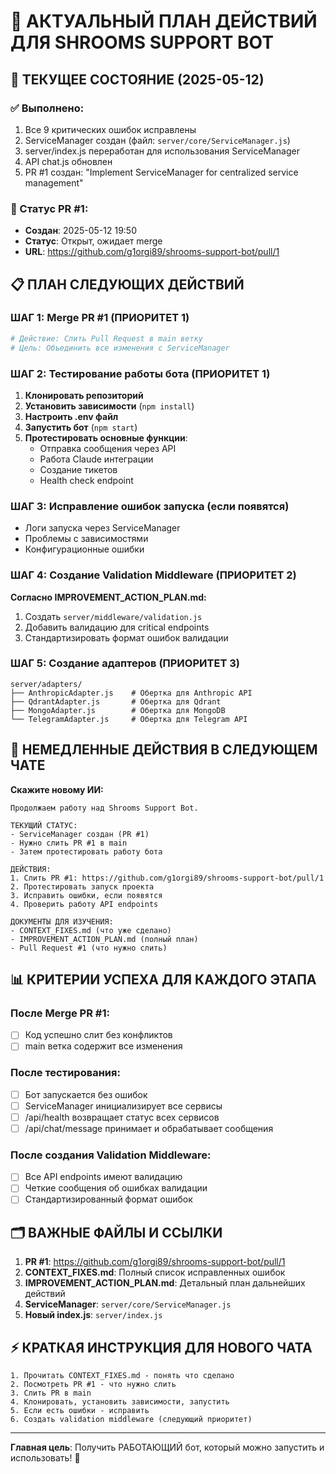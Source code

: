 # 🎯 АКТУАЛЬНЫЙ ПЛАН ДЕЙСТВИЙ ДЛЯ SHROOMS SUPPORT BOT

## 📍 ТЕКУЩЕЕ СОСТОЯНИЕ (2025-05-12)

### ✅ Выполнено:
1. Все 9 критических ошибок исправлены
2. ServiceManager создан (файл: `server/core/ServiceManager.js`)
3. server/index.js переработан для использования ServiceManager
4. API chat.js обновлен
5. PR #1 создан: "Implement ServiceManager for centralized service management"

### 🔄 Статус PR #1:
- **Создан**: 2025-05-12 19:50
- **Статус**: Открыт, ожидает merge
- **URL**: https://github.com/g1orgi89/shrooms-support-bot/pull/1

## 📋 ПЛАН СЛЕДУЮЩИХ ДЕЙСТВИЙ

### ШАГ 1: Merge PR #1 (ПРИОРИТЕТ 1)
```bash
# Действие: Слить Pull Request в main ветку
# Цель: Объединить все изменения с ServiceManager
```

### ШАГ 2: Тестирование работы бота (ПРИОРИТЕТ 1)  
1. **Клонировать репозиторий**
2. **Установить зависимости** (`npm install`)
3. **Настроить .env файл**
4. **Запустить бот** (`npm start`)
5. **Протестировать основные функции**:
   - Отправка сообщения через API
   - Работа Claude интеграции
   - Создание тикетов
   - Health check endpoint

### ШАГ 3: Исправление ошибок запуска (если появятся)
- Логи запуска через ServiceManager
- Проблемы с зависимостями
- Конфигурационные ошибки

### ШАГ 4: Создание Validation Middleware (ПРИОРИТЕТ 2)
**Согласно IMPROVEMENT_ACTION_PLAN.md:**
1. Создать `server/middleware/validation.js`
2. Добавить валидацию для critical endpoints
3. Стандартизировать формат ошибок валидации

### ШАГ 5: Создание адаптеров (ПРИОРИТЕТ 3)
```
server/adapters/
├── AnthropicAdapter.js    # Обертка для Anthropic API
├── QdrantAdapter.js       # Обертка для Qdrant  
├── MongoAdapter.js        # Обертка для MongoDB
└── TelegramAdapter.js     # Обертка для Telegram API
```

## 🚀 НЕМЕДЛЕННЫЕ ДЕЙСТВИЯ В СЛЕДУЮЩЕМ ЧАТЕ

**Скажите новому ИИ:**
```
Продолжаем работу над Shrooms Support Bot.

ТЕКУЩИЙ СТАТУС:
- ServiceManager создан (PR #1)
- Нужно слить PR #1 в main
- Затем протестировать работу бота

ДЕЙСТВИЯ:
1. Слить PR #1: https://github.com/g1orgi89/shrooms-support-bot/pull/1
2. Протестировать запуск проекта
3. Исправить ошибки, если появятся
4. Проверить работу API endpoints

ДОКУМЕНТЫ ДЛЯ ИЗУЧЕНИЯ:
- CONTEXT_FIXES.md (что уже сделано)
- IMPROVEMENT_ACTION_PLAN.md (полный план)
- Pull Request #1 (что нужно слить)
```

## 📊 КРИТЕРИИ УСПЕХА ДЛЯ КАЖДОГО ЭТАПА

### После Merge PR #1:
- [ ] Код успешно слит без конфликтов
- [ ] main ветка содержит все изменения

### После тестирования:
- [ ] Бот запускается без ошибок
- [ ] ServiceManager инициализирует все сервисы
- [ ] /api/health возвращает статус всех сервисов
- [ ] /api/chat/message принимает и обрабатывает сообщения

### После создания Validation Middleware:
- [ ] Все API endpoints имеют валидацию
- [ ] Четкие сообщения об ошибках валидации
- [ ] Стандартизированный формат ошибок

## 🗂️ ВАЖНЫЕ ФАЙЛЫ И ССЫЛКИ

1. **PR #1**: https://github.com/g1orgi89/shrooms-support-bot/pull/1
2. **CONTEXT_FIXES.md**: Полный список исправленных ошибок
3. **IMPROVEMENT_ACTION_PLAN.md**: Детальный план дальнейших действий
4. **ServiceManager**: `server/core/ServiceManager.js`
5. **Новый index.js**: `server/index.js`

## ⚡ КРАТКАЯ ИНСТРУКЦИЯ ДЛЯ НОВОГО ЧАТА

```
1. Прочитать CONTEXT_FIXES.md - понять что сделано
2. Посмотреть PR #1 - что нужно слить
3. Слить PR в main
4. Клонировать, установить зависимости, запустить
5. Если есть ошибки - исправить
6. Создать validation middleware (следующий приоритет)
```

---

**Главная цель**: Получить РАБОТАЮЩИЙ бот, который можно запустить и использовать! 🎯
